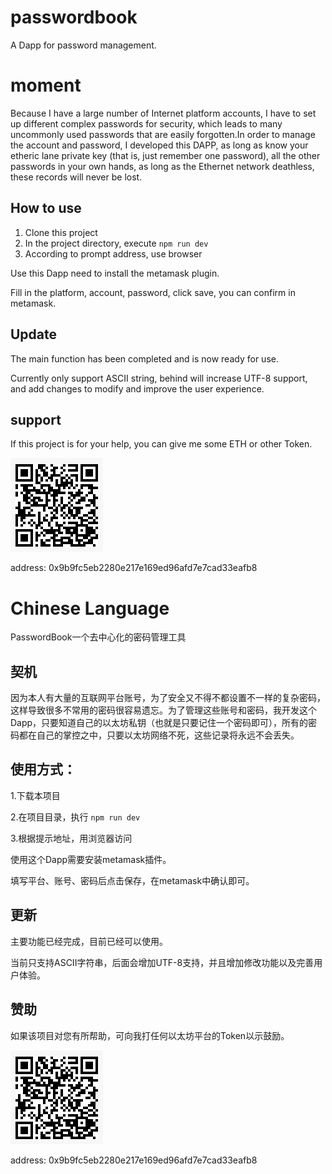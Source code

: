 # passwordbook
A Dapp for password management.

# moment

Because I have a large number of Internet platform accounts, I have to set up different complex passwords for security, which leads to many uncommonly used passwords that are easily forgotten.In order to manage the account and password, I developed this DAPP, as long as know your etheric lane private key (that is, just remember one password), all the other passwords in your own hands, as long as the Ethernet network deathless, these records will never be lost.

## How to use

1. Clone this project
2. In the project directory, execute `npm run dev`
3. According to prompt address, use browser

Use this Dapp need to install the metamask plugin.

Fill in the platform, account, password, click save, you can confirm in metamask.

## Update

The main function has been completed and is now ready for use.

Currently only support ASCII string, behind will increase UTF-8 support, and add changes to modify and improve the user experience.

## support

If this project is for your help, you can give me some ETH or other Token.

![](./sponsor.png)

address: 0x9b9fc5eb2280e217e169ed96afd7e7cad33eafb8







# Chinese Language

PasswordBook一个去中心化的密码管理工具

## 契机

因为本人有大量的互联网平台账号，为了安全又不得不都设置不一样的复杂密码，这样导致很多不常用的密码很容易遗忘。为了管理这些账号和密码，我开发这个Dapp，只要知道自己的以太坊私钥（也就是只要记住一个密码即可），所有的密码都在自己的掌控之中，只要以太坊网络不死，这些记录将永远不会丢失。



## 使用方式：

1.下载本项目

2.在项目目录，执行 `npm run dev`

3.根据提示地址，用浏览器访问

使用这个Dapp需要安装metamask插件。

填写平台、账号、密码后点击保存，在metamask中确认即可。



## 更新

主要功能已经完成，目前已经可以使用。

当前只支持ASCII字符串，后面会增加UTF-8支持，并且增加修改功能以及完善用户体验。



## 赞助

如果该项目对您有所帮助，可向我打任何以太坊平台的Token以示鼓励。

![](./sponsor.png)

address: 0x9b9fc5eb2280e217e169ed96afd7e7cad33eafb8

